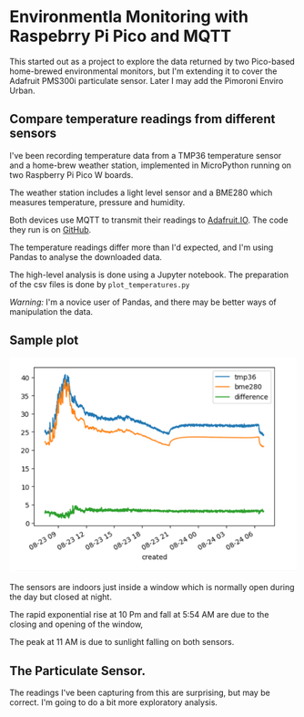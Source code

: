 # Environmentla Monitoring with Raspebrry Pi Pico and MQTT

This started out as a project to explore the data returned by two Pico-based home-brewed environmental monitors,
but I'm extending it to cover the Adafruit PMS300i particulate sensor. Later I may add the Pimoroni Enviro Urban.

## Compare temperature readings from different sensors

I've been recording temperature data from a TMP36 temperature sensor
and a home-brew weather station, implemented in MicroPython running on two Raspberry Pi Pico W boards.

The weather station includes a light level sensor and a
BME280 which measures temperature, pressure and humidity.

Both devices use MQTT to transmit their readings to [Adafruit.IO](https://io.adafruit.com/).
The code they run is on [GitHub](https://github.com/romilly/pico-code/tree/master/src/pico_code/picow).

The temperature readings differ more than I'd expected, and I'm using Pandas to analyse the downloaded data.

The high-level analysis is done using a Jupyter notebook.
The preparation of the csv files is done by `plot_temperatures.py`

_Warning:_ I'm a novice user of Pandas, and there may be better ways of manipulation the data.

## Sample plot

![Sample data](notebooks/data/img/temp-diff.png)

The sensors are indoors just inside a window which is normally open during the day but closed at night.

The rapid exponential rise at 10 Pm and fall at 5:54 AM are due to the closing and opening of the window,

The peak at 11 AM is due to sunlight falling on both sensors.

## The Particulate Sensor.

The readings I've been capturing from this are surprising, but may be correct.
I'm going to do a bit more exploratory analysis.